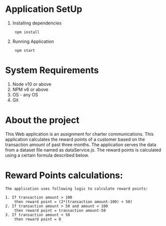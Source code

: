 # Application SetUp

1. Installing dependencies

        npm install

2. Running Application
    
        npm start


# System Requirements

1. Node v10 or above
2. NPM v6 or above
3. OS - any OS
4. Git


# About the project

This Web application is an assignment for charter communications. This application calculates the reward points of a customer based on the transaction amount of past three months. 
The application serves the data from a dataset file named as dataService.js. The reward points is calculated using a certain formula described below.

# Reward Points calculations:

    The application uses following logic to calculate reward points:
    
    1. If transaction amount > 100
        then reward point = (2*(transaction amount-100) + 50)
    2. If transaction amount > 50 and amount < 100 
        then reward point = transaction amount-50
    3. If transaction amount < 50
        then reward point = 0








